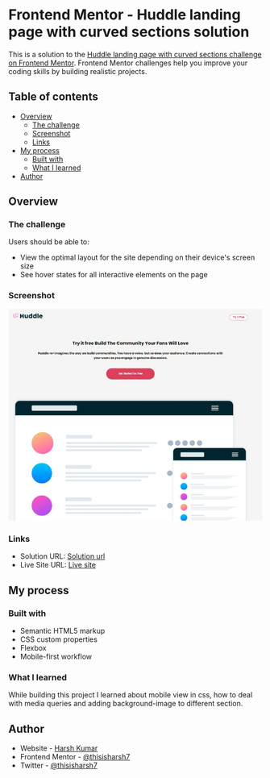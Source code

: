 # Frontend Mentor - Huddle landing page with curved sections solution


This is a solution to the [Huddle landing page with curved sections challenge on Frontend Mentor](https://www.frontendmentor.io/challenges/huddle-landing-page-with-curved-sections-5ca5ecd01e82137ec91a50f2). Frontend Mentor challenges help you improve your coding skills by building realistic projects. 

## Table of contents

- [Overview](#overview)
  - [The challenge](#the-challenge)
  - [Screenshot](#screenshot)
  - [Links](#links)
- [My process](#my-process)
  - [Built with](#built-with)
  - [What I learned](#what-i-learned)
- [Author](#author)

## Overview

### The challenge

Users should be able to:

- View the optimal layout for the site depending on their device's screen size
- See hover states for all interactive elements on the page

### Screenshot

![](./screenshot.jpg)


### Links

- Solution URL: [Solution url](https://www.frontendmentor.io/solutions/huddlelandingpagewithcurvedsection-sXgcpGpgyQ)
- Live Site URL: [Live site](https://musical-eclair-7eca30.netlify.app/)

## My process

### Built with

- Semantic HTML5 markup
- CSS custom properties
- Flexbox
- Mobile-first workflow

### What I learned

While building this project I learned about mobile view in css, how to deal with media queries and adding background-image to different section.


## Author

- Website - [Harsh Kumar](https://github.com/thisisharsh7)
- Frontend Mentor - [@thisisharsh7](https://www.frontendmentor.io/profile/thisisharsh7)
- Twitter - [@thisisharsh7](https://www.twitter.com/thisisharsh7)

